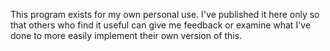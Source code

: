 This program exists for my own personal use. I've published it here only so
that others who find it useful can give me feedback or examine what I've done
to more easily implement their own version of this.

